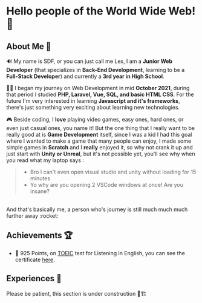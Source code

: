 # Hello people of the World Wide Web!:vulcan_salute:
## About Me :boy:
:loud_sound: My name is SDF, or you can just call me Lex, I am a **Junior Web Developer** (that specializes in **Back-End Development**, learning to be a **Full-Stack Developer**) and currently a **3rd year in High School**.  

:man_technologist: I began my journey on Web Development in mid **October 2021**, during that period I studied **PHP, Laravel, Vue, SQL, and basic HTML CSS**. For the future I'm very interested in learning **Javascript and it's frameworks**, there's just something very exciting about learning new technologies.

:video_game: Beside coding, I **love** playing video games, easy ones, hard ones, or even just casual ones, you name it! But the one thing that I really want to be really good at is **Game Development** itself, since I was a kid I had this goal where I wanted to make a game that many people can enjoy, I made some simple games in **Scratch** and I **really** enjoyed it, so why not crank it up and just start with **Unity or Unreal**, but it's not possible yet, you'll see why when you read what my laptop says :
> - Bro I can't even open visual studio and unity without loading for 15 minutes
> - Yo why are you opening 2 VSCode windows at once! Are you insane?
</br>
And that's basically me, a person who's journey is still much much much further away :rocket:

## Achievements :trophy:
- :page_facing_up: 925 Points, on [TOEIC](https://itc-indonesia.com/toeic/) test for Listening in English, you can see the certificate [here](https://www.linkedin.com/posts/satrialdy-farizki-a2837b232_because-this-will-be-my-first-post-on-linkedin-activity-6912229289933352960-zuCN?utm_source=linkedin_share&utm_medium=member_desktop_web). 

## Experiences :space_invader:

Please be patient, this section is under construction :construction_worker::building_construction:


